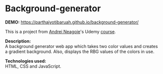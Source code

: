 # Background-generator

<strong>DEMO:</strong> https://parthajyotibaruah.github.io/background-generator/

This is a project from <a href="https://www.udemy.com/user/andrei-neagoie/">Andrei Neagoie</a>'s Udemy <a href="https://www.udemy.com/the-complete-web-developer-zero-to-mastery/">course</a>.

<strong>Description:</strong><br>
A background generator web app which takes two color values and creates a gradient background. Also, displays the RBG values of the colors in use.

<strong>Technologies used:</strong><br> HTML, CSS and JavaScript.


